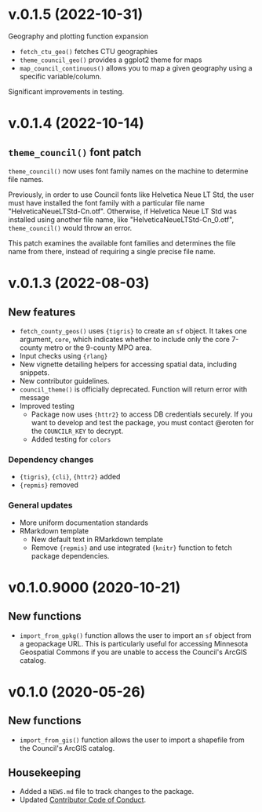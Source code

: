 # v.0.1.5 (2022-10-31)

Geography and plotting function expansion

- `fetch_ctu_geo()` fetches CTU geographies
- `theme_council_geo()` provides a ggplot2 theme for maps
- `map_council_continuous()` allows you to map a given geography using a specific variable/column.

Significant improvements in testing.  


# v.0.1.4 (2022-10-14)

## `theme_council()` font patch

`theme_council()` now uses font family names on the machine to determine file names. 

Previously, in order to use Council fonts like Helvetica Neue LT Std, the user must have installed the font family with a particular file name "HelveticaNeueLTStd-Cn.otf". Otherwise, if Helvetica Neue LT Std  was installed using another file name, like "HelveticaNeueLTStd-Cn_0.otf", `theme_council()` would throw an error. 

This patch examines the available font families and determines the file name from there, instead of requiring a single precise file name.  

# v.0.1.3 (2022-08-03)

## New features

- `fetch_county_geos()` uses `{tigris}` to create an `sf` object. It takes one argument, `core`, which indicates whether to include only the core 7-county metro or the 9-county MPO area.
- Input checks using `{rlang}`
- New vignette detailing helpers for accessing spatial data, including snippets.
- New contributor guidelines. 
- `council_theme()` is officially deprecated. Function will return error with message
- Improved testing
    - Package now uses `{httr2}` to access DB credentials securely. If you want to develop and test the package, you must contact @eroten for the `COUNCILR_KEY` to decrypt.
    - Added testing for `colors`
    
### Dependency changes

- `{tigris}`, `{cli}`, `{httr2}` added
- `{repmis}` removed

### General updates

- More uniform documentation standards
- RMarkdown template 
    - New default text in RMarkdown template
    - Remove `{repmis}` and use integrated `{knitr}` function to fetch package dependencies. 



# v0.1.0.9000 (2020-10-21)  

## New functions

* `import_from_gpkg()` function allows the user to import an `sf` object from a geopackage URL. This is particularly useful for accessing Minnesota Geospatial Commons if you are unable to access the Council's ArcGIS catalog. 

# v0.1.0  (2020-05-26)

## New functions  

* `import_from_gis()` function allows the user to import a shapefile from the Council's ArcGIS catalog.  

## Housekeeping  

* Added a `NEWS.md` file to track changes to the package.  
* Updated [Contributor Code of Conduct](.github/CODE_OF_CONDCT.md).  
